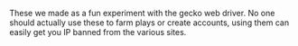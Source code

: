 These we made as a fun experiment with the gecko web driver. No one should actually use these to farm plays or create accounts, using them can easily get you IP banned from the various sites.

